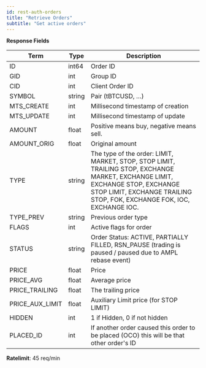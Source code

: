 ```yaml
---
id: rest-auth-orders
title: "Retrieve Orders"
subtitle: "Get active orders"
---
```


**Response Fields**

Term | Type | Description
-- | -- | --
ID  |  int64  |  Order ID
GID | int |  Group ID
CID | int |  Client Order ID
SYMBOL  |  string  |  Pair (tBTCUSD, …)
MTS_CREATE | int | Millisecond timestamp of creation
MTS_UPDATE | int | Millisecond timestamp of update
AMOUNT  |  float  |  Positive means buy, negative means sell.
AMOUNT_ORIG  |  float  |  Original amount
TYPE  |  string  |  The type of the order: LIMIT, MARKET, STOP, STOP LIMIT, TRAILING STOP, EXCHANGE MARKET, EXCHANGE LIMIT, EXCHANGE STOP, EXCHANGE STOP LIMIT, EXCHANGE TRAILING STOP, FOK, EXCHANGE FOK, IOC, EXCHANGE IOC.
TYPE_PREV  |  string  |  Previous order type
FLAGS | int | Active flags for order
STATUS  |  string  |  Order Status: ACTIVE, PARTIALLY FILLED,  RSN_PAUSE (trading is paused / paused due to AMPL rebase event)
PRICE  |  float  |  Price
PRICE_AVG  |  float  |  Average price
PRICE_TRAILING  |  float  |  The trailing price
PRICE_AUX_LIMIT  |  float  |  Auxiliary Limit price (for STOP LIMIT)
HIDDEN  |  int  |  1 if Hidden, 0 if not hidden
PLACED_ID  |  int  |  If another order caused this order to be placed (OCO) this will be that other order's ID

**Ratelimit**: 45 req/min

